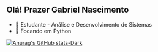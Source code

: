 ## Olá! Prazer Gabriel Nascimento
- 🔭 Estudante - Análise e Desenvolvimento de Sistemas
- 🌱 Focando em Python 

[![Anurag's GitHub stats-Dark](https://github-readme-stats.vercel.app/api?username=ogabrielgsn_icons=true&theme=dark#gh-dark-mode-only)](https://github.com/anuraghazra/github-readme-stats#gh-dark-mode-only)

